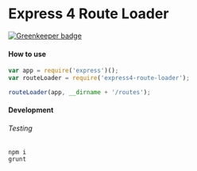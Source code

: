 # Express 4 Route Loader

[![Greenkeeper badge](https://badges.greenkeeper.io/AlexMeah/express4-route-loader.svg)](https://greenkeeper.io/)

#### How to use 

```js
var app = require('express')();
var routeLoader = require('express4-route-loader');

routeLoader(app, __dirname + '/routes');
```

#### Development


###### Testing

```bash
npm i
grunt
```